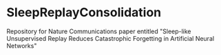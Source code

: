 # SleepReplayConsolidation
Repository for Nature Communications paper entitled "Sleep-like Unsupervised Replay Reduces Catastrophic Forgetting in Artificial Neural Networks"
